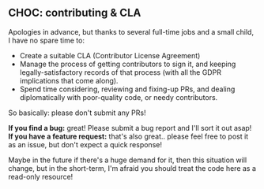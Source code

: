 ## CHOC: contributing & CLA

Apologies in advance, but thanks to several full-time jobs and a small child, I have no spare time to:

- Create a suitable CLA (Contributor License Agreement)
- Manage the process of getting contributors to sign it, and keeping legally-satisfactory records of that process (with all the GDPR implications that come along).
- Spend time considering, reviewing and fixing-up PRs, and dealing diplomatically with poor-quality code, or needy contributors.

So basically: please don't submit any PRs!

**If you find a bug:** great! Please submit a bug report and I'll sort it out asap!
**If you have a feature request:** that's also great.. please feel free to post it as an issue, but don't expect a quick response!

Maybe in the future if there's a huge demand for it, then this situation will change, but in the short-term, I'm afraid you should treat the code here as a read-only resource!